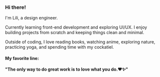 ### Hi there!

I'm Lili, a design engineer.

Currently learning front-end development and exploring UI/UX.
I enjoy building projects from scratch and keeping things clean and minimal.

Outside of coding, I love reading books, watching anime, exploring nature, practicing yoga, and spending time with my cockatiel.

#### My favorite line:

**"The only way to do great work is to love what you do.❤️✨"**
